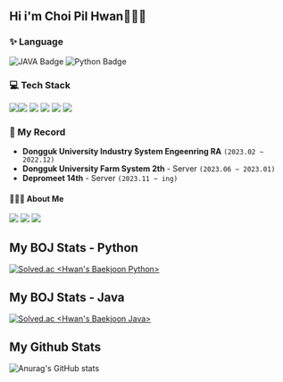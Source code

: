 ## Hi i'm Choi Pil Hwan🙋🏻‍♂️

<!--
**thisishwan2/thisishwan2** is a ✨ _special_ ✨ repository because its `README.md` (this file) appears on your GitHub profile.

Here are some ideas to get you started:

- 🔭 I’m currently working on ...
- 🌱 I’m currently learning ...
- 👯 I’m looking to collaborate on ...
- 🤔 I’m looking for help with ...
- 💬 Ask me about ...
- 📫 How to reach me: ...
- 😄 Pronouns: ...
- ⚡ Fun fact: ...
-->



### ✨ Language
<img src="https://img.shields.io/badge/JAVA-007396?style=flat-square&amp;logo=JAVA&amp;logoColor=white" alt="JAVA Badge"> <img src="https://img.shields.io/badge/Python-3776AB?style=flat-square&amp;logo=Python&amp;logoColor=white" alt="Python Badge">

### 💻 Tech Stack
<img src="https://img.shields.io/badge/Spring-6DB33F.svg?&style=flat-square&logo=Spring&logoColor=white"><img src="https://img.shields.io/badge/django-092E20?style=flat-square&logo=django&logoColor=white"> <img src="https://img.shields.io/badge/Flask-000000?style=flat-square&logo=Flask&logoColor=white"> <img src="https://img.shields.io/badge/mysql-4479A1?style=flat-square&logo=mysql&logoColor=white"> <img src="https://img.shields.io/badge/docker-2496ED?style=flat-square&logo=docker&logoColor=white"> <img src="https://img.shields.io/badge/Amazon AWS-232F3E?style=flat-square&logo=Amazon AWS&logoColor=white"> 



### 📸 My Record
- **Dongguk University Industry System Engeenring RA** `(2023.02 ~ 2022.12)`
- **Dongguk University Farm System 2th** - Server `(2023.06 ~ 2023.01)`
- **Depromeet 14th** - Server `(2023.11 ~ ing)`


#### 🙋🏻‍♂️ About Me
<a href="https://www.instagram.com/ran_p_c/"> <img src="https://img.shields.io/badge/instargram-E4405F?style=square&logo=Instagram&logoColor=white"/></a>
<a href="https://velog.io/@fill0006"><img src="https://img.shields.io/badge/Velog-20C997?style=flat-square&logo=Velog&logoColor=white&link=ttps://velog.io/@fill0006"/></a>
<a href="mailto:feel000617@gmail.com"><img src="https://img.shields.io/badge/Gmail-d14836?style=flat-square&logo=Gmail&logoColor=white&link=feel000617@gmail.com"/></a>


<!-- ## My BOJ Stats -->
  
  <h2> My BOJ Stats - Python </h2>
    
[![Solved.ac
<Hwan's Baekjoon Python>](http://mazassumnida.wtf/api/v2/generate_badge?boj=feel0006)](https://solved.ac/feel0006)

<!-- ## My BOJ Stats -->

  <h2> My BOJ Stats - Java </h2>

[![Solved.ac
<Hwan's Baekjoon Java>](http://mazassumnida.wtf/api/v2/generate_badge?boj=fill0006)](https://solved.ac/fill0006)


<!-- ## My Github Stats  -->

  
  <h2> My Github Stats </h2>
    
![Anurag's GitHub stats](https://github-readme-stats.vercel.app/api?username=thisishwan2&show_icons=true&theme=chartreuse-dark)

